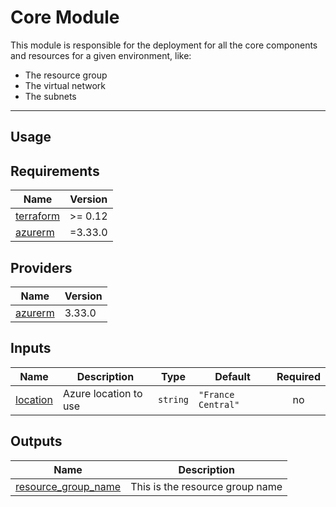 <!-- BEGIN_TF_DOCS -->
# Core Module

This module is responsible for the deployment for all the core components and resources for a given environment, like:

- The resource group
- The virtual network
- The subnets
---
## Usage
## Requirements

| Name | Version |
|------|---------|
| <a name="requirement_terraform"></a> [terraform](#requirement\_terraform) | >= 0.12 |
| <a name="requirement_azurerm"></a> [azurerm](#requirement\_azurerm) | =3.33.0 |
## Providers

| Name | Version |
|------|---------|
| <a name="provider_azurerm"></a> [azurerm](#provider\_azurerm) | 3.33.0 |
## Inputs

| Name | Description | Type | Default | Required |
|------|-------------|------|---------|:--------:|
| <a name="input_location"></a> [location](#input\_location) | Azure location to use | `string` | `"France Central"` | no |
## Outputs

| Name | Description |
|------|-------------|
| <a name="output_resource_group_name"></a> [resource\_group\_name](#output\_resource\_group\_name) | This is the resource group name |
<!-- END_TF_DOCS -->
